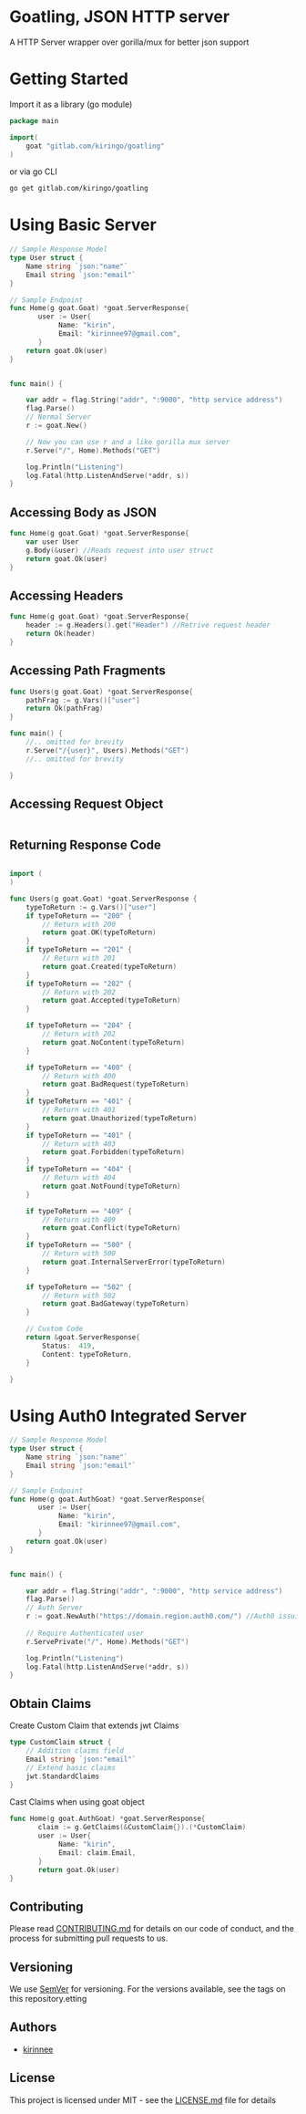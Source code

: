 # Goatling, JSON HTTP server
A HTTP Server wrapper over gorilla/mux for better json support

# Getting Started
Import it as a library (go module)
```go
package main

import(
    goat "gitlab.com/kiringo/goatling"
)
```
or via go CLI
```bash
go get gitlab.com/kiringo/goatling
```

# Using Basic Server
```go
// Sample Response Model
type User struct {
    Name string `json:"name"`
    Email string `json:"email"`
}

// Sample Endpoint
func Home(g goat.Goat) *goat.ServerResponse{  
       user := User{
            Name: "kirin",
            Email: "kirinnee97@gmail.com",
       }
    return goat.Ok(user)
}


func main() {

    var addr = flag.String("addr", ":9000", "http service address")
	flag.Parse()
    // Normal Server 
    r := goat.New()

    // Now you can use r and a like gorilla mux server
    r.Serve("/", Home).Methods("GET")

	log.Println("Listening")
	log.Fatal(http.ListenAndServe(*addr, s))
}
```

## Accessing Body as JSON
```go
func Home(g goat.Goat) *goat.ServerResponse{
    var user User
    g.Body(&user) //Reads request into user struct
    return goat.Ok(user)
}
```

## Accessing Headers
```go
func Home(g goat.Goat) *goat.ServerResponse{
    header := g.Headers().get("Header") //Retrive request header
    return Ok(header)
}
```

## Accessing Path Fragments
```go
func Users(g goat.Goat) *goat.ServerResponse{
    pathFrag := g.Vars()["user"]
    return Ok(pathFrag)
}

func main() {
    //.. omitted for brevity
    r.Serve("/{user}", Users).Methods("GET")
    //.. omitted for brevity

}
```

## Accessing Request Object 
```go

```

## Returning Response Code
```go

import (
)

func Users(g goat.Goat) *goat.ServerResponse {
	typeToReturn := g.Vars()["user"]
	if typeToReturn == "200" {
		// Return with 200
		return goat.OK(typeToReturn)
	}
	if typeToReturn == "201" {
		// Return with 201
		return goat.Created(typeToReturn)
	}
	if typeToReturn == "202" {
		// Return with 202
		return goat.Accepted(typeToReturn)
	}

	if typeToReturn == "204" {
		// Return with 202
		return goat.NoContent(typeToReturn)
	}

	if typeToReturn == "400" {
		// Return with 400
		return goat.BadRequest(typeToReturn)
	}
	if typeToReturn == "401" {
		// Return with 401
		return goat.Unauthorized(typeToReturn)
	}
	if typeToReturn == "401" {
		// Return with 403
		return goat.Forbidden(typeToReturn)
	}
	if typeToReturn == "404" {
		// Return with 404
		return goat.NotFound(typeToReturn)
	}

	if typeToReturn == "409" {
		// Return with 409
		return goat.Conflict(typeToReturn)
	}
	if typeToReturn == "500" {
		// Return with 500
		return goat.InternalServerError(typeToReturn)
	}

	if typeToReturn == "502" {
		// Return with 502
		return goat.BadGateway(typeToReturn)
	}

	// Custom Code
	return &goat.ServerResponse{
		Status:  419,
		Content: typeToReturn,
	}

}
```

# Using Auth0 Integrated Server
```go
// Sample Response Model
type User struct {
    Name string `json:"name"`
    Email string `json:"email"`
}

// Sample Endpoint
func Home(g goat.AuthGoat) *goat.ServerResponse{  
       user := User{
            Name: "kirin",
            Email: "kirinnee97@gmail.com",
       }
    return goat.Ok(user)
}


func main() {

    var addr = flag.String("addr", ":9000", "http service address")
	flag.Parse()
    // Auth Server 
    r := goat.NewAuth("https://domain.region.auth0.com/") //Auth0 issuing endpoint
    
    // Require Authenticated user
    r.ServePrivate("/", Home).Methods("GET")

	log.Println("Listening")
	log.Fatal(http.ListenAndServe(*addr, s))
}
```

## Obtain Claims
Create Custom Claim that extends jwt Claims 
```go
type CustomClaim struct {
    // Addition claims field
    Email string `json:"email"`
    // Extend basic claims
    jwt.StandardClaims
}
```

Cast Claims when using goat object 
```go
func Home(g goat.AuthGoat) *goat.ServerResponse{
	   claim := g.GetClaims(&CustomClaim{}).(*CustomClaim)
       user := User{
            Name: "kirin",
            Email: claim.Email,
       }
       return goat.Ok(user)
}

```


## Contributing
Please read [CONTRIBUTING.md](CONTRIBUTING.MD) for details on our code of conduct, and the process for submitting pull requests to us.

## Versioning 
We use [SemVer](https://semver.org/) for versioning. For the versions available, see the tags on this repository.etting

## Authors
* [kirinnee](mailto:kirinnee97@gmail.com) 

## License
This project is licensed under MIT - see the [LICENSE.md](LICENSE.MD) file for details
